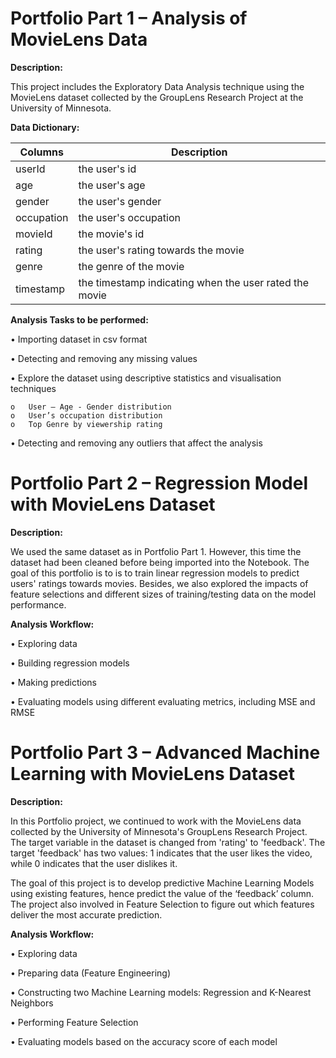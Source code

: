 # Portfolio Part 1 – Analysis of MovieLens Data
**Description:** 

This project includes the Exploratory Data Analysis technique using the MovieLens dataset collected by the GroupLens Research Project at the University of Minnesota. 

**Data Dictionary:**

| Columns      | Description                                         |
| -----------  | -----------                                         |
| userId       | the user's id                                       |
| age          | the user's age                                      |
| gender        | the user's gender                                  |
| occupation   | the user's occupation                               |
|movieId | the movie's id                                            |
|rating | the user's rating towards the movie                        |
| genre | the genre of the movie                                     |
| timestamp | the timestamp indicating when the user rated the movie |

**Analysis Tasks to be performed:**

•	Importing dataset in csv format

•	Detecting and removing any missing values

•	Explore the dataset using descriptive statistics and visualisation techniques

    o	User – Age - Gender distribution 
    o	User’s occupation distribution
    o	Top Genre by viewership rating
    
•	Detecting and removing any outliers that affect the analysis

# Portfolio Part 2 – Regression Model with MovieLens Dataset
**Description:** 

We used the same dataset as in Portfolio Part 1. However, this time the dataset had been cleaned before being imported into the Notebook. The goal of this portfolio is to is to train linear regression models to predict users' ratings towards movies. Besides, we also explored the impacts of feature selections and different sizes of training/testing data on the model performance.

**Analysis Workflow:**

•	Exploring data

•	Building regression models

•	Making predictions

•	Evaluating models using different evaluating metrics, including MSE and RMSE

# Portfolio Part 3 – Advanced Machine Learning with MovieLens Dataset
**Description:** 

In this Portfolio project, we continued to work with the MovieLens data collected by the University of Minnesota's GroupLens Research Project. The target variable in the dataset is changed from 'rating' to 'feedback'. The target 'feedback' has two values: 1 indicates that the user likes the video, while 0 indicates that the user dislikes it.

The goal of this project is to develop predictive Machine Learning Models using existing features, hence predict the value of the ‘feedback’ column. The project also involved in Feature Selection to figure out which features deliver the most accurate prediction.

**Analysis Workflow:**

•	Exploring data

•	Preparing data (Feature Engineering) 

•	Constructing two Machine Learning models: Regression and K-Nearest Neighbors

•	Performing Feature Selection

•	Evaluating models based on the accuracy score of each model
